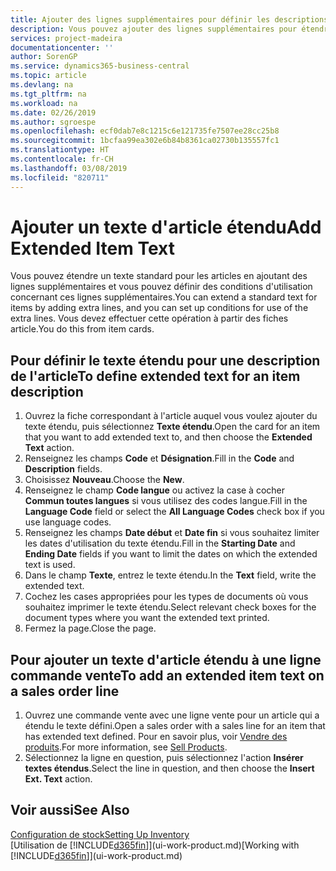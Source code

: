 ```yaml
---
title: Ajouter des lignes supplémentaires pour définir les descriptions d'article étendues | Microsoft Docs
description: Vous pouvez ajouter des lignes supplémentaires pour étendre le texte standard qui décrit un article.
services: project-madeira
documentationcenter: ''
author: SorenGP
ms.service: dynamics365-business-central
ms.topic: article
ms.devlang: na
ms.tgt_pltfrm: na
ms.workload: na
ms.date: 02/26/2019
ms.author: sgroespe
ms.openlocfilehash: ecf0dab7e8c1215c6e121735fe7507ee28cc25b8
ms.sourcegitcommit: 1bcfaa99ea302e6b84b8361ca02730b135557fc1
ms.translationtype: HT
ms.contentlocale: fr-CH
ms.lasthandoff: 03/08/2019
ms.locfileid: "820711"
---
```

# <a name="add-extended-item-text"></a><span data-ttu-id="13170-103">Ajouter un texte d'article étendu</span><span class="sxs-lookup"><span data-stu-id="13170-103">Add Extended Item Text</span></span>
<span data-ttu-id="13170-104">Vous pouvez étendre un texte standard pour les articles en ajoutant des lignes supplémentaires et vous pouvez définir des conditions d'utilisation concernant ces lignes supplémentaires.</span><span class="sxs-lookup"><span data-stu-id="13170-104">You can extend a standard text for items by adding extra lines, and you can set up conditions for use of the extra lines.</span></span> <span data-ttu-id="13170-105">Vous devez effectuer cette opération à partir des fiches article.</span><span class="sxs-lookup"><span data-stu-id="13170-105">You do this from item cards.</span></span>

## <a name="to-define-extended-text-for-an-item-description"></a><span data-ttu-id="13170-106">Pour définir le texte étendu pour une description de l'article</span><span class="sxs-lookup"><span data-stu-id="13170-106">To define extended text for an item description</span></span>
1. <span data-ttu-id="13170-107">Ouvrez la fiche correspondant à l'article auquel vous voulez ajouter du texte étendu, puis sélectionnez **Texte étendu**.</span><span class="sxs-lookup"><span data-stu-id="13170-107">Open the card for an item that you want to add extended text to, and then choose the **Extended Text** action.</span></span>
2. <span data-ttu-id="13170-108">Renseignez les champs **Code** et **Désignation**.</span><span class="sxs-lookup"><span data-stu-id="13170-108">Fill in the **Code** and **Description** fields.</span></span>
3. <span data-ttu-id="13170-109">Choisissez **Nouveau**.</span><span class="sxs-lookup"><span data-stu-id="13170-109">Choose the **New**.</span></span>
4. <span data-ttu-id="13170-110">Renseignez le champ **Code langue** ou activez la case à cocher **Commun toutes langues** si vous utilisez des codes langue.</span><span class="sxs-lookup"><span data-stu-id="13170-110">Fill in the **Language Code** field or select the **All Language Codes** check box if you use language codes.</span></span>
5. <span data-ttu-id="13170-111">Renseignez les champs **Date début** et **Date fin** si vous souhaitez limiter les dates d'utilisation du texte étendu.</span><span class="sxs-lookup"><span data-stu-id="13170-111">Fill in the **Starting Date** and **Ending Date** fields if you want to limit the dates on which the extended text is used.</span></span>
6. <span data-ttu-id="13170-112">Dans le champ **Texte**, entrez le texte étendu.</span><span class="sxs-lookup"><span data-stu-id="13170-112">In the **Text** field, write the extended text.</span></span>
7. <span data-ttu-id="13170-113">Cochez les cases appropriées pour les types de documents où vous souhaitez imprimer le texte étendu.</span><span class="sxs-lookup"><span data-stu-id="13170-113">Select relevant check boxes for the document types where you want the extended text printed.</span></span>
8. <span data-ttu-id="13170-114">Fermez la page.</span><span class="sxs-lookup"><span data-stu-id="13170-114">Close the page.</span></span>

## <a name="to-add-an-extended-item-text-on-a-sales-order-line"></a><span data-ttu-id="13170-115">Pour ajouter un texte d'article étendu à une ligne commande vente</span><span class="sxs-lookup"><span data-stu-id="13170-115">To add an extended item text on a sales order line</span></span>
1. <span data-ttu-id="13170-116">Ouvrez une commande vente avec une ligne vente pour un article qui a étendu le texte défini.</span><span class="sxs-lookup"><span data-stu-id="13170-116">Open a sales order with a sales line for an item that has extended text defined.</span></span> <span data-ttu-id="13170-117">Pour en savoir plus, voir [Vendre des produits](sales-how-sell-products.md).</span><span class="sxs-lookup"><span data-stu-id="13170-117">For more information, see [Sell Products](sales-how-sell-products.md).</span></span>
2. <span data-ttu-id="13170-118">Sélectionnez la ligne en question, puis sélectionnez l'action **Insérer textes étendus**.</span><span class="sxs-lookup"><span data-stu-id="13170-118">Select the line in question, and then choose the **Insert Ext. Text** action.</span></span>

## <a name="see-also"></a><span data-ttu-id="13170-119">Voir aussi</span><span class="sxs-lookup"><span data-stu-id="13170-119">See Also</span></span>
[<span data-ttu-id="13170-120">Configuration de stock</span><span class="sxs-lookup"><span data-stu-id="13170-120">Setting Up Inventory</span></span>](inventory-setup-inventory.md)  
<span data-ttu-id="13170-121">[Utilisation de [!INCLUDE[d365fin](includes/d365fin_md.md)]](ui-work-product.md)</span><span class="sxs-lookup"><span data-stu-id="13170-121">[Working with [!INCLUDE[d365fin](includes/d365fin_md.md)]](ui-work-product.md)</span></span>
